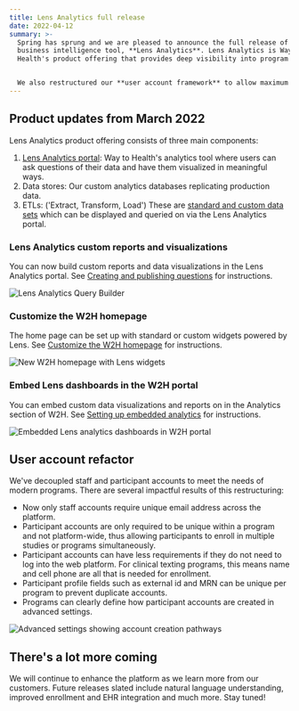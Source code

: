 ```yaml
---
title: Lens Analytics full release
date: 2022-04-12
summary: >-
  Spring has sprung and we are pleased to announce the full release of our new
  business intelligence tool, **Lens Analytics**. Lens Analytics is Way to
  Health's product offering that provides deep visibility into program data. 


  We also restructured our **user account framework** to allow maximum flexibility for modern programs.
---
```

## Product updates from March 2022

Lens Analytics product offering consists of three main components:

1. [Lens Analytics portal](https://waytohealth.atlassian.net/wiki/spaces/WTHST/pages/2236645393/Lens+Analytics+Portal): Way to Health's analytics tool where users can ask questions of their data and have them visualized in meaningful ways. 
2. Data stores: Our custom analytics databases replicating production data.
3. ETLs: ('Extract, Transform, Load') These are [standard and custom data sets](https://waytohealth.atlassian.net/wiki/spaces/WTHST/pages/2237628417/Standard+Datasets) which can be displayed and queried on via the Lens Analytics portal.

### Lens Analytics custom reports and visualizations

You can now build custom reports and data visualizations in the Lens Analytics portal. See [Creating and publishing questions](https://waytohealth.atlassian.net/wiki/spaces/WTHST/pages/2237333505/Creating+and+publishing+questions) for instructions.

![](/images/uploads/querybuilder_a.png "Lens Analytics Query Builder")

### Customize the W2H homepage

The home page can be set up with standard or custom widgets powered by Lens. See [Customize the W2H homepage](https://waytohealth.atlassian.net/wiki/spaces/WTHST/pages/2236874773/Customize+the+W2H+homepage) for instructions.

![](/images/uploads/new_homepage.png "New W2H homepage with Lens widgets")

### Embed Lens dashboards in the W2H portal

You can embed custom data visualizations and reports on in the Analytics section of W2H. See [Setting up embedded analytics](https://waytohealth.atlassian.net/wiki/spaces/WTHST/pages/2236907551/Setting+up+embedded+analytics+in+W2H) for instructions.

![](/images/uploads/embedded_analytics.png "Embedded Lens analytics dashboards in W2H portal")

## User account refactor

We've decoupled staff and participant accounts to meet the needs of modern programs. There are several impactful results of this restructuring:

* Now only staff accounts require unique email address across the platform.
* Participant accounts are only required to be unique within a program and not platform-wide, thus allowing participants to enroll in multiple studies or programs simultaneously.
* Participant accounts can have less requirements if they do not need to log into the web platform. For clinical texting programs, this means name and cell phone are all that is needed for enrollment.
* Participant profile fields such as external id and MRN can be unique per program to prevent duplicate accounts.
* Programs can clearly define how participant accounts are created in advanced settings.

![](/images/uploads/advanced_usersettings.png "Advanced settings showing account creation pathways")

## There's a lot more coming
We will continue to enhance the platform as we learn more from our customers. Future releases slated include natural language understanding, improved enrollment and EHR integration and much more. Stay tuned!